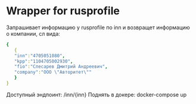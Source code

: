 # Wrapper for rusprofile

Запрашивает информацию у rusprofile по inn и возвращет информацию о компании, сл вида:
```yaml
{
   {
   "inn":"4705051080",
   "kpp":"1104705002930",
   "fio":"Слесарев Дмитрий Андреевич",
   "company":"ООО \"Авторитет\""
   }
}
```
Доступный эндпоинт:
/inn/{inn}
Поднять в докере:
docker-compose up
